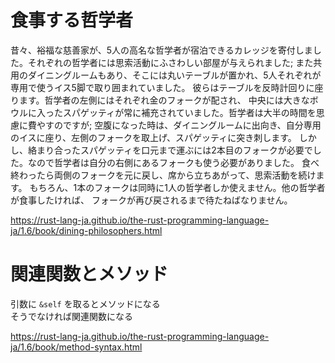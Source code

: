 # 食事する哲学者

昔々、裕福な慈善家が、5人の高名な哲学者が宿泊できるカレッジを寄付しました。それぞれの哲学者には思索活動にふさわしい部屋が与えられました; また共用のダイニングルームもあり、そこには丸いテーブルが置かれ、5人それぞれが専用で使うイス5脚で取り囲まれていました。 彼らはテーブルを反時計回りに座ります。哲学者の左側にはそれぞれ金のフォークが配され、 中央には大きなボウルに入ったスパゲッティが常に補充されていました。哲学者は大半の時間を思慮に費やすのですが; 空腹になった時は、ダイニングルームに出向き、自分専用のイスに座り、左側のフォークを取上げ、スパゲッティに突き刺します。 しかし、絡まり合ったスパゲッティを口元まで運ぶには2本目のフォークが必要でした。なので哲学者は自分の右側にあるフォークも使う必要がありました。 食べ終わったら両側のフォークを元に戻し、席から立ちあがって、思索活動を続けます。 もちろん、1本のフォークは同時に1人の哲学者しか使えません。他の哲学者が食事したければ、 フォークが再び戻されるまで待たねばなりません。

https://rust-lang-ja.github.io/the-rust-programming-language-ja/1.6/book/dining-philosophers.html

# 関連関数とメソッド
引数に `&self` を取るとメソッドになる  
そうでなければ関連関数になる

https://rust-lang-ja.github.io/the-rust-programming-language-ja/1.6/book/method-syntax.html
